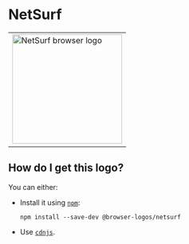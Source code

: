 # NetSurf

<table>
    <tr height=230>
        <td>
            <a href="https://github.com/alrra/browser-logos/tree/03c029d33dc31391eda13fdaf72f20e72e8b2a55/src/netsurf">
                <img width=220 src="https://raw.githubusercontent.com/alrra/browser-logos/03c029d33dc31391eda13fdaf72f20e72e8b2a55/src/netsurf/netsurf.svg?sanitize=true" alt="NetSurf browser logo">
            </a>
        </td>
    </tr>
</table>

## How do I get this logo?

You can either:

* Install it using [`npm`][npm]:

  `npm install --save-dev @browser-logos/netsurf`

* Use [`cdnjs`][cdnjs].

<!-- Link labels: -->

[cdnjs]: https://cdnjs.com/libraries/browser-logos
[npm]: https://www.npmjs.com/
